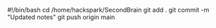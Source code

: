 #!/bin/bash
cd /home/hackspark/SecondBrain
git add .
git commit -m "Updated notes"
git push origin main

